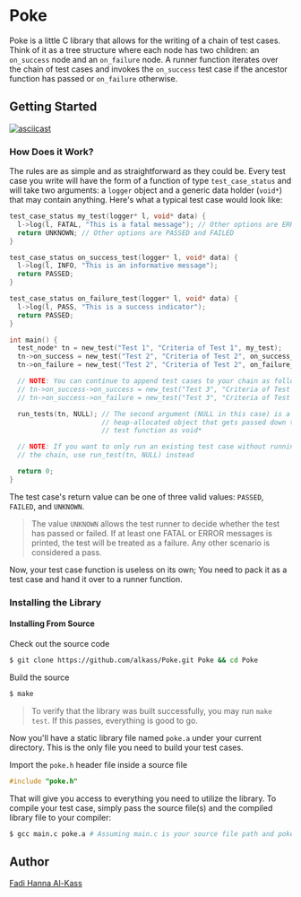 # Poke
Poke is a little C library that allows for the writing of a chain of test cases. Think of it as a tree structure where each node has two children: an `on_success` node and an `on_failure` node. A runner function iterates over the chain of test cases and invokes the `on_success` test case if the ancestor function has passed or `on_failure` otherwise.

## Getting Started

[![asciicast](https://asciinema.org/a/151885.png)](https://asciinema.org/a/151885)

### How Does it Work?
The rules are as simple and as straightforward as they could be. Every test case you write will have the form of a function of type `test_case_status` and will take two arguments: a `logger` object and a generic data holder (`void*`) that may contain anything. Here's what a typical test case would look like:

```c
test_case_status my_test(logger* l, void* data) {
  l->log(l, FATAL, "This is a fatal message"); // Other options are ERROR, WARN, PASS, and INFO
  return UNKNOWN; // Other options are PASSED and FAILED
}

test_case_status on_success_test(logger* l, void* data) {
  l->log(l, INFO, "This is an informative message");
  return PASSED;
}

test_case_status on_failure_test(logger* l, void* data) {
  l->log(l, PASS, "This is a success indicator");
  return PASSED;
}

int main() {
  test_node* tn = new_test("Test 1", "Criteria of Test 1", my_test);
  tn->on_success = new_test("Test 2", "Criteria of Test 2", on_success_test);
  tn->on_failure = new_test("Test 2", "Criteria of Test 2", on_failure_test);

  // NOTE: You can continue to append test cases to your chain as follows:
  // tn->on_success->on_success = new_test("Test 3", "Criteria of Test 3", on_success_test);
  // tn->on_success->on_failure = new_test("Test 3", "Criteria of Test 3", on_success_test);

  run_tests(tn, NULL); // The second argument (NULL in this case) is a generic
                       // heap-allocated object that gets passed down to every
                       // test function as void*

  // NOTE: If you want to only run an existing test case without running down
  // the chain, use run_test(tn, NULL) instead

  return 0;
}
```

The test case's return value can be one of three valid values: `PASSED`, `FAILED`, and `UNKNOWN`.

> The value `UNKNOWN` allows the test runner to decide whether the test has passed or failed. If at least one FATAL or ERROR messages is printed, the test will be treated as a failure. Any other scenario is considered a pass.

Now, your test case function is useless on its own; You need to pack it as a test case and hand it over to a runner function.

### Installing the Library
#### Installing From Source
Check out the source code

```bash
$ git clone https://github.com/alkass/Poke.git Poke && cd Poke
```

Build the source

```bash
$ make
```

> To verify that the library was built successfully, you may run `make test`. If this passes, everything is good to go.

Now you'll have a static library file named `poke.a` under your current directory. This is the only file you need to build your test cases.

Import the `poke.h` header file inside a source file

```c
#include "poke.h"
```

That will give you access to everything you need to utilize the library. To compile your test case, simply pass the source file(s) and the compiled library file to your compiler:

```bash
$ gcc main.c poke.a # Assuming main.c is your source file path and poke.a is the static library path
```

## Author
[Fadi Hanna Al-Kass](https://github.com/alkass)
